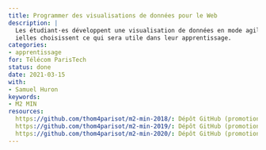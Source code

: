 ```yaml
---
title: Programmer des visualisations de données pour le Web
description: |
  Les étudiant·es développent une visualisation de données en mode agile ;
  ielles choisissent ce qui sera utile dans leur apprentissage.
categories:
- apprentissage
for: Télécom ParisTech
status: done
date: 2021-03-15
with:
- Samuel Huron
keywords:
- M2 MIN
resources:
  https://github.com/thom4parisot/m2-min-2018/: Dépôt GitHub (promotion 2018/2019)
  https://github.com/thom4parisot/m2-min-2019/: Dépôt GitHub (promotion 2019/2020)
  https://github.com/thom4parisot/m2-min-2020/: Dépôt GitHub (promotion 2020/2021)
---
```



